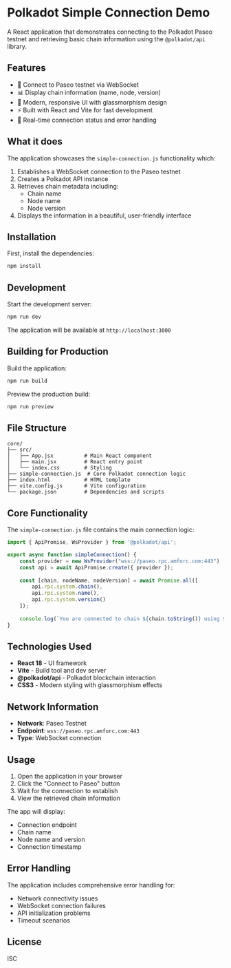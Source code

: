# Polkadot Simple Connection Demo

A React application that demonstrates connecting to the Polkadot Paseo testnet and retrieving basic chain information using the `@polkadot/api` library.

## Features

- 🔗 Connect to Paseo testnet via WebSocket
- 📊 Display chain information (name, node, version)
- 🎨 Modern, responsive UI with glassmorphism design
- ⚡ Built with React and Vite for fast development
- 🔄 Real-time connection status and error handling

## What it does

The application showcases the `simple-connection.js` functionality which:
1. Establishes a WebSocket connection to the Paseo testnet
2. Creates a Polkadot API instance
3. Retrieves chain metadata including:
   - Chain name
   - Node name  
   - Node version
4. Displays the information in a beautiful, user-friendly interface

## Installation

First, install the dependencies:

```bash
npm install
```

## Development

Start the development server:

```bash
npm run dev
```

The application will be available at `http://localhost:3000`

## Building for Production

Build the application:

```bash
npm run build
```

Preview the production build:

```bash
npm run preview
```

## File Structure

```
core/
├── src/
│   ├── App.jsx          # Main React component
│   ├── main.jsx         # React entry point
│   └── index.css        # Styling
├── simple-connection.js  # Core Polkadot connection logic
├── index.html           # HTML template
├── vite.config.js       # Vite configuration
└── package.json         # Dependencies and scripts
```

## Core Functionality

The `simple-connection.js` file contains the main connection logic:

```javascript
import { ApiPromise, WsProvider } from '@polkadot/api';

export async function simpleConnection() {
    const provider = new WsProvider("wss://paseo.rpc.amforc.com:443")
    const api = await ApiPromise.create({ provider });
    
    const [chain, nodeName, nodeVersion] = await Promise.all([
        api.rpc.system.chain(),
        api.rpc.system.name(),
        api.rpc.system.version()
    ]);
    
    console.log(`You are connected to chain ${chain.toString()} using ${nodeName.toString()} v${nodeVersion.toString()}`);
}
```

## Technologies Used

- **React 18** - UI framework
- **Vite** - Build tool and dev server
- **@polkadot/api** - Polkadot blockchain interaction
- **CSS3** - Modern styling with glassmorphism effects

## Network Information

- **Network**: Paseo Testnet
- **Endpoint**: `wss://paseo.rpc.amforc.com:443`
- **Type**: WebSocket connection

## Usage

1. Open the application in your browser
2. Click the "Connect to Paseo" button
3. Wait for the connection to establish
4. View the retrieved chain information

The app will display:
- Connection endpoint
- Chain name
- Node name and version
- Connection timestamp

## Error Handling

The application includes comprehensive error handling for:
- Network connectivity issues
- WebSocket connection failures
- API initialization problems
- Timeout scenarios

## License

ISC 